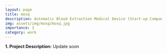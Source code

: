 ```yaml
---
layout: page
title: mosq 
description: Automatic Blood Extraction Medical Device (Start-up Company Project)
img: assets/img/mosq/mosq.jpg
importance: 1
category: work
---
```


<p><b>1. Project Description:</b> Update soon </p>


